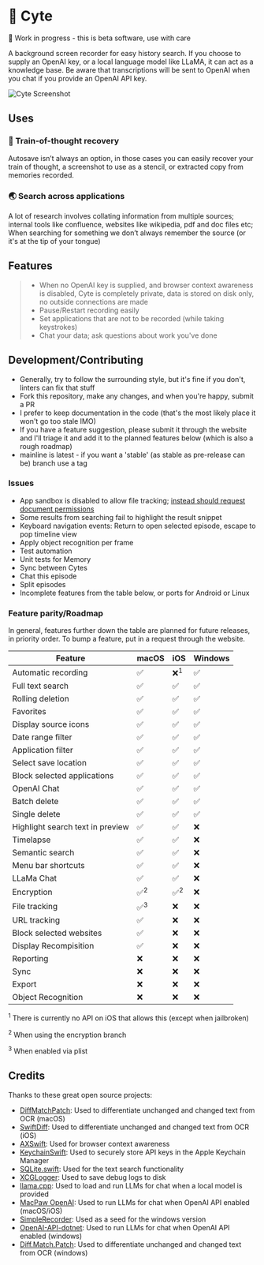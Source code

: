 # 🧐 Cyte

🚧 Work in progress - this is beta software, use with care

A background screen recorder for easy history search. 
If you choose to supply an OpenAI key, or a local language model like LLaMA, it can act as a knowledge base. Be aware that transcriptions will be sent to OpenAI when you chat if you provide an OpenAI API key.

![Cyte Screenshot](assets/images/cyte.gif)

## Uses

### 🧠 Train-of-thought recovery

Autosave isn’t always an option, in those cases you can easily recover your train of thought, a screenshot to use as a stencil, or extracted copy from memories recorded.

### 🌏 Search across applications

A lot of research involves collating information from multiple sources; internal tools like confluence, websites like wikipedia, pdf and doc files etc; When searching for something we don’t always remember the source (or it's at the tip of your tongue)

## Features

> - When no OpenAI key is supplied, and browser context awareness is disabled, Cyte is completely private, data is stored on disk only, no outside connections are made
> - Pause/Restart recording easily
> - Set applications that are not to be recorded (while taking keystrokes)
> - Chat your data; ask questions about work you've done

## Development/Contributing

* Generally, try to follow the surrounding style, but it's fine if you don't, linters can fix that stuff
* Fork this repository, make any changes, and when you're happy, submit a PR
* I prefer to keep documentation in the code (that's the most likely place it won't go too stale IMO)
* If you have a feature suggestion, please submit it through the website and I'll triage it and add it to the planned features below (which is also a rough roadmap)
* mainline is latest - if you want a 'stable' (as stable as pre-release can be) branch use a tag

### Issues

- App sandbox is disabled to allow file tracking; [instead should request document permissions](https://stackoverflow.com/a/70972475)
- Some results from searching fail to highlight the result snippet
- Keyboard navigation events: Return to open selected episode, escape to pop timeline view
- Apply object recognition per frame
- Test automation
- Unit tests for Memory
- Sync between Cytes
- Chat this episode
- Split episodes
- Incomplete features from the table below, or ports for Android or Linux

### Feature parity/Roadmap

In general, features further down the table are planned for future releases, in priority order. To bump a feature, put in a request through the website.

| Feature                          | macOS         | iOS           | Windows |
| -------------------------------- | ------------- | ------------- | ------- |
| Automatic recording              | ✅             | ❌<sup>1</sup> | ✅       |
| Full text search                 | ✅             | ✅             | ✅       |
| Rolling deletion                 | ✅             | ✅             | ✅       |
| Favorites                        | ✅             | ✅             | ✅       |
| Display source icons             | ✅             | ✅             | ✅       |
| Date range filter                | ✅             | ✅             | ✅       |
| Application filter               | ✅             | ✅             | ✅       |
| Select save location             | ✅             | ✅             | ✅       |
| Block selected applications      | ✅             | ✅             | ✅       |
| OpenAI Chat                      | ✅             | ✅             | ✅       |
| Batch delete                     | ✅             | ✅             | ✅       |
| Single delete                    | ✅             | ✅             | ✅       |
| Highlight search text in preview | ✅             | ✅             | ❌       |
| Timelapse                        | ✅             | ✅             | ❌       |
| Semantic search                  | ✅             | ✅             | ❌       |
| Menu bar shortcuts               | ✅             | ✅             | ❌       |
| LLaMa Chat                       | ✅             | ✅             | ❌       |
| Encryption                       | ✅<sup>2</sup> | ✅<sup>2</sup> | ❌       |
| File tracking                    | ✅<sup>3</sup> | ❌             | ❌       |
| URL tracking                     | ✅             | ❌             | ❌       |
| Block selected websites          | ✅             | ❌             | ❌       |
| Display Recompisition            | ✅             | ❌             | ❌       |
| Reporting                        | ❌             | ❌             | ❌       |
| Sync                             | ❌             | ❌             | ❌       |
| Export                           | ❌             | ❌             | ❌       |
| Object Recognition               | ❌             | ❌             | ❌       |

<sup>1</sup> There is currently no API on iOS that allows this (except when jailbroken)

<sup>2</sup> When using the encryption branch

<sup>3</sup> When enabled via plist

## Credits

Thanks to these great open source projects:

- [DiffMatchPatch](https://github.com/google/diff-match-patch): Used to differentiate unchanged and changed text from OCR (macOS)
- [SwiftDiff](https://github.com/turbolent/SwiftDiff): Used to differentiate unchanged and changed text from OCR (iOS)
- [AXSwift](https://github.com/tmandry/AXSwift): Used for browser context awareness
- [KeychainSwift](https://github.com/evgenyneu/keychain-swift): Used to securely store API keys in the Apple Keychain Manager
- [SQLite.swift](https://github.com/stephencelis/SQLite.swift): Used for the text search functionality
- [XCGLogger](https://github.com/DaveWoodCom/XCGLogger): Used to save debug logs to disk
- [llama.cpp](https://github.com/ggerganov/llama.cpp): Used to load and run LLMs for chat when a local model is provided
- [MacPaw OpenAI](https://github.com/MacPaw/OpenAI): Used to run LLMs for chat when OpenAI API enabled (macOS/iOS)
- [SimpleRecorder](https://github.com/robmikh/SimpleRecorder): Used as a seed for the windows version
- [OpenAI-API-dotnet](https://github.com/OkGoDoIt/OpenAI-API-dotnet): Used to run LLMs for chat when OpenAI API enabled (windows)
- [Diff.Match.Patch](https://github.com/pocketberserker/Diff.Match.Patch): Used to differentiate unchanged and changed text from OCR (windows)